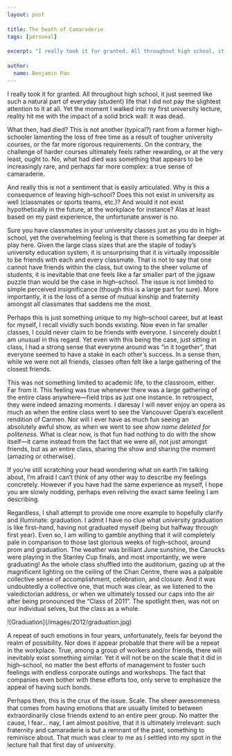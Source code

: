 ```yaml
---
layout: post

title: The Death of Camaraderie
tags: [personal]

excerpt: "I really took it for granted. All throughout high school, it just seemed like such a natural part of everyday student life that I did not pay the slightest attention to it at all."

author:
  name: Benjamin Pan
---
```


I really took it for granted. All throughout high school, it just seemed like such a natural part of everyday (student) life that I did not pay the slightest attention to it at all. Yet the moment I walked into my first university lecture, reality hit me with the impact of a solid brick wall: it was dead.

What then, had died? This is not another (typical?) rant from a former high–schooler lamenting the loss of free time as a result of tougher university courses, or the far more rigorous requirements. On the contrary, the challenge of harder courses ultimately feels rather rewarding, or at the very least, ought to. No, what had died was something that appears to be increasingly rare, and perhaps far more complex: a true sense of camaraderie.

And really this is not a sentiment that is easily articulated. Why is this a consequence of leaving high–school? Does this not exist in university as well (classmates or sports teams, etc.)? And would it not exist hypothetically in the future, at the workplace for instance? Alas at least based on my past experience, the unfortunate answer is no.

Sure you have classmates in your university classes just as you do in high–school, yet the overwhelming feeling is that there is something far deeper at play here. Given the large class sizes that are the staple of today’s university education system, it is unsurprising that it is virtually impossible to be friends with each and every classmate. That is not to say that one cannot have friends within the class, but owing to the sheer volume of students, it is inevitable that one feels like a far smaller part of the jigsaw puzzle than would be the case in high–school. The issue is not limited to simple perceived insignificance (though this is a large part for sure). More importantly, it is the loss of a sense of mutual kinship and fraternity amongst all classmates that saddens me the most.

Perhaps this is just something unique to my high–school career, but at least for myself, I recall vividly such bonds existing. Now even in far smaller classes, I could never claim to be friends with everyone. I sincerely doubt I am unusual in this regard. Yet even with this being the case, just sitting in class, I had a strong sense that everyone around was “in it together”, that everyone seemed to have a stake in each other’s success. In a sense then, while we were not all friends, classes often felt like a large gathering of the closest friends.

This was not something limited to academic life, to the classroom, either. Far from it. This feeling was true whenever there was a large gathering of the entire class anywhere—field trips as just one instance. In retrospect, they were indeed amazing moments. I daresay I will never enjoy an opera as much as when the entire class went to see the Vancouver Opera’s excellent rendition of Carmen. Nor will I ever have as much fun seeing an absolutely awful show, as when we went to see *show name deleted for politeness*. What is clear now, is that fun had nothing to do with the show itself—it came instead from the fact that we were all, not just amongst friends, but as an entire class, sharing the show and sharing the moment (amazing or otherwise).

If you’re still scratching your head wondering what on earth I’m talking about, I’m afraid I can’t think of any other way to describe my feelings concretely. However if you have had the same experience as myself, I hope you are slowly nodding, perhaps even reliving the exact same feeling I am describing.

Regardless, I shall attempt to provide one more example to hopefully clarify and illuminate: graduation. I admit I have no clue what university graduation is like first–hand, having not graduated myself (being but halfway through first year). Even so, I am willing to gamble anything that it will completely pale in comparison to those last glorious weeks of high–school, around prom and graduation. The weather was brilliant June sunshine, the Canucks were playing in the Stanley Cup finals, and most importantly, we were graduating! As the whole class shuffled into the auditorium, gazing up at the magnificent lighting on the ceiling of the Chan Centre, there was a palpable collective sense of accomplishment, celebration, and closure. And it was undoubtedly a collective one, that much was clear, as we listened to the valedictorian address, or when we ultimately tossed our caps into the air after being pronounced the “Class of 2011”. The spotlight then, was not on our individual selves, but the class as a whole.

<div class="full">
![Graduation](/images/2012/graduation.jpg)
</div>

A repeat of such emotions in four years, unfortunately, feels far beyond the realm of possibility. Nor does it appear probable that there will be a repeat in the workplace. True, among a group of workers and/or friends, there will inevitably exist something similar. Yet it will not be on the scale that it did in high–school, no matter the best efforts of management to foster such feelings with endless corporate outings and workshops. The fact that companies even bother with these efforts too, only serve to emphasize the appeal of having such bonds.

Perhaps then, this is the crux of the issue. Scale. The sheer awesomeness that comes from having emotions that are usually limited to between extraordinarily close friends extend to an entire peer group. No matter the cause, I fear… nay, I am almost positive, that it is ultimately irrelevant: such fraternity and camaraderie is but a remnant of the past, something to reminisce about. That much was clear to me as I settled into my spot in the lecture hall that first day of university.
